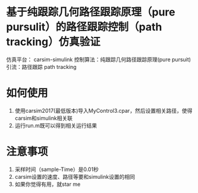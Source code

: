 # 基于纯跟踪几何路径跟踪原理（pure pursulit）的路径跟踪控制（path tracking）仿真验证
仿真平台： carsim-simulink
控制算法：纯跟踪几何路径跟踪原理(pure pursuit)
引流：路径跟踪 path tracking

# 如何使用
1. 使用carsim2017(最低版本)导入MyControl3.cpar，然后设置相关路径，使得carsim和simulink相关联
2. 运行run.m既可以得到相关运行结果

# 注意事项
1. 采样时间（sample-Time）是0.01秒
2. carsim设置的速度、路径等要和simulink设置的相同
3. 如果你觉得有用，就star me

